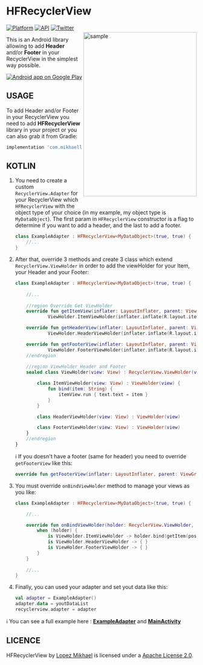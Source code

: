 HFRecyclerView
=================

<img src="/preview/preview.gif" alt="sample" title="sample" width="300" height="435" align="right" vspace="20" />

[![Platform](https://img.shields.io/badge/platform-android-green.svg)](http://developer.android.com/index.html)
[![API](https://img.shields.io/badge/API-14%2B-brightgreen.svg?style=flat)](https://android-arsenal.com/api?level=14)
[![Twitter](https://img.shields.io/badge/Twitter-@LopezMikhael-blue.svg?style=flat)](http://twitter.com/lopezmikhael)

This is an Android library allowing to add **Header** and/or **Footer** in your RecyclerView in the simplest way possible.

<a href="https://play.google.com/store/apps/details?id=com.mikhaellopez.lopspower">
  <img alt="Android app on Google Play" src="https://developer.android.com/images/brand/en_app_rgb_wo_45.png" />
</a>

USAGE
-----

To add Header and/or Footer in your RecyclerView you need to add **HFRecyclerView** library in your project or you can also grab it from Gradle:

```groovy
implementation 'com.mikhaellopez:hfrecyclerview:1.2.0'
```

KOTLIN
-----

1. You need to create a custom `RecyclerView.Adapter` for your RecyclerView which `HFRecyclerView` with the object type of your choice (in my example, my object type is `MyDataObject`). The first param in `HFRecyclerView` constructor is a flag to determine if you want to add a header, and the last to add a footer.

    ```kotlin
    class ExampleAdapter : HFRecyclerView<MyDataObject>(true, true) {
        //...
    }
    ```
2. After that, override 3 methods and create 3 class which extend `RecyclerView.ViewHolder` in order to add the viewHolder for your Item, your Header and your Footer:

    ```kotlin
    class ExampleAdapter : HFRecyclerView<MyDataObject>(true, true) {
        
        //...
        
        //region Override Get ViewHolder
        override fun getItemView(inflater: LayoutInflater, parent: ViewGroup): RecyclerView.ViewHolder =
                ViewHolder.ItemViewHolder(inflater.inflate(R.layout.item_example, parent, false))

        override fun getHeaderView(inflater: LayoutInflater, parent: ViewGroup): RecyclerView.ViewHolder =
                ViewHolder.HeaderViewHolder(inflater.inflate(R.layout.item_header, parent, false))

        override fun getFooterView(inflater: LayoutInflater, parent: ViewGroup): RecyclerView.ViewHolder =
                ViewHolder.FooterViewHolder(inflater.inflate(R.layout.item_footer, parent, false))
        //endregion
        
        //region ViewHolder Header and Footer
        sealed class ViewHolder(view: View) : RecyclerView.ViewHolder(view) {

            class ItemViewHolder(view: View) : ViewHolder(view) {
                fun bind(item: String) {
                    itemView.run { text.text = item }
                }
            }

            class HeaderViewHolder(view: View) : ViewHolder(view)

            class FooterViewHolder(view: View) : ViewHolder(view)
        }
        //endregion
    }
    ```
    
    :information_source: If you doesn't have a footer (same for header) you need to override `getFooterView` like this:

    ```kotlin
    override fun getFooterView(inflater: LayoutInflater, parent: ViewGroup): RecyclerView.ViewHolder? = null
    ```

3. You must override `onBindViewHolder` method to manage your views as you like:

    ```kotlin
    class ExampleAdapter : HFRecyclerView<MyDataObject>(true, true) {
    
        //...
    
        override fun onBindViewHolder(holder: RecyclerView.ViewHolder, position: Int) {
            when (holder) {
                is ViewHolder.ItemViewHolder -> holder.bind(getItem(position))
                is ViewHolder.HeaderViewHolder -> { }
                is ViewHolder.FooterViewHolder -> { }
            }
        }
        
        //...
    }
    ```
4. Finally, you can used your adapter and set yout data like this:

    ```kotlin
    val adapter = ExampleAdapter()
    adapter.data = youtDataList
    recyclerview.adapter = adapter
    ```

:information_source: You can see a full example here : [**ExampleAdapter**](/hfrecyclerview-example/src/main/java/com/mikhaellopez/hfrecyclerviewexample/ExampleAdapter.kt) and [**MainActivity**](/hfrecyclerview-example/src/main/java/com/mikhaellopez/hfrecyclerviewexample/MainActivity.kt)

LICENCE
-----

HFRecyclerView by [Lopez Mikhael](http://mikhaellopez.com/) is licensed under a [Apache License 2.0](http://www.apache.org/licenses/LICENSE-2.0).
